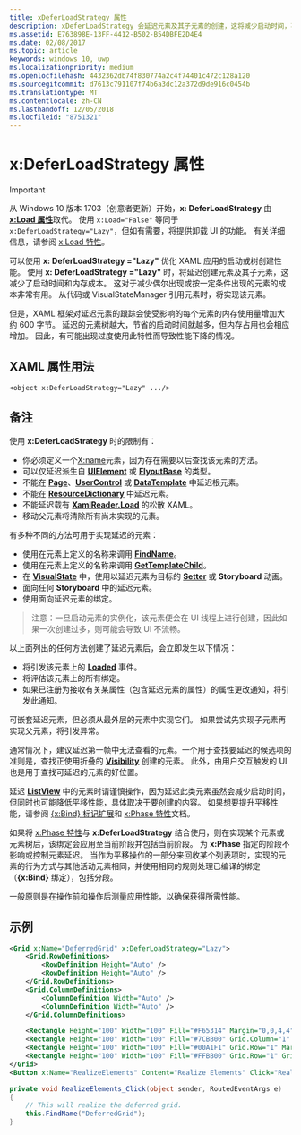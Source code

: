 ```yaml
---
title: xDeferLoadStrategy 属性
description: xDeferLoadStrategy 会延迟元素及其子元素的创建，这将减少启动时间，不过内存使用量会略有增加。每个受影响的元素将使内存使用量增加大约 600 个字节。
ms.assetid: E763898E-13FF-4412-B502-B54DBFE2D4E4
ms.date: 02/08/2017
ms.topic: article
keywords: windows 10, uwp
ms.localizationpriority: medium
ms.openlocfilehash: 4432362db74f830774a2c4f74401c472c128a120
ms.sourcegitcommit: d7613c791107f74b6a3dc12a372d9de916c0454b
ms.translationtype: MT
ms.contentlocale: zh-CN
ms.lasthandoff: 12/05/2018
ms.locfileid: "8751321"
---
```

# <a name="xdeferloadstrategy-attribute"></a>x:DeferLoadStrategy 属性

> [!IMPORTANT]
> 从 Windows 10 版本 1703（创意者更新）开始，**x: DeferLoadStrategy** 由 [**x:Load 属性**](x-load-attribute.md)取代。 使用 `x:Load="False"` 等同于 `x:DeferLoadStrategy="Lazy"`，但如有需要，将提供卸载 UI 的功能。 有关详细信息，请参阅 [x:Load 特性](x-load-attribute.md)。

可以使用 **x: DeferLoadStrategy ="Lazy"** 优化 XAML 应用的启动或树创建性能。 使用 **x: DeferLoadStrategy ="Lazy"** 时，将延迟创建元素及其子元素，这减少了启动时间和内存成本。 这对于减少偶尔出现或按一定条件出现的元素的成本非常有用。 从代码或 VisualStateManager 引用元素时，将实现该元素。

但是，XAML 框架对延迟元素的跟踪会使受影响的每个元素的内存使用量增加大约 600 字节。 延迟的元素树越大，节省的启动时间就越多，但内存占用也会相应增加。 因此，有可能出现过度使用此特性而导致性能下降的情况。

## <a name="xaml-attribute-usage"></a>XAML 属性用法

``` syntax
<object x:DeferLoadStrategy="Lazy" .../>
```

## <a name="remarks"></a>备注

使用 **x:DeferLoadStrategy** 时的限制有：

- 你必须定义一个[X:name](x-name-attribute.md)元素，因为存在需要以后查找该元素的方法。
- 可以仅延迟派生自 [**UIElement**](https://msdn.microsoft.com/library/windows/apps/br208911) 或 [**FlyoutBase**](https://msdn.microsoft.com/library/windows/apps/dn279249) 的类型。
- 不能在 [**Page**](https://msdn.microsoft.com/library/windows/apps/windows.ui.xaml.controls.page)、[**UserControl**](https://msdn.microsoft.com/library/windows/apps/windows.ui.xaml.controls.usercontrol) 或 [**DataTemplate**](https://msdn.microsoft.com/library/windows/apps/br242348) 中延迟根元素。
- 不能在 [**ResourceDictionary**](https://msdn.microsoft.com/library/windows/apps/br208794) 中延迟元素。
- 不能延迟载有 [**XamlReader.Load**](https://msdn.microsoft.com/library/windows/apps/br228048) 的松散 XAML。
- 移动父元素将清除所有尚未实现的元素。

有多种不同的方法可用于实现延迟的元素：

- 使用在元素上定义的名称来调用 [**FindName**](https://msdn.microsoft.com/library/windows/apps/br208715)。
- 使用在元素上定义的名称来调用 [**GetTemplateChild**](https://msdn.microsoft.com/library/windows/apps/br209416)。
- 在 [**VisualState**](https://msdn.microsoft.com/library/windows/apps/br209007) 中，使用以延迟元素为目标的 [**Setter**](https://msdn.microsoft.com/library/windows/apps/br208817) 或 **Storyboard** 动画。
- 面向任何 **Storyboard** 中的延迟元素。
- 使用面向延迟元素的绑定。

> 注意：一旦启动元素的实例化，该元素便会在 UI 线程上进行创建，因此如果一次创建过多，则可能会导致 UI 不流畅。

以上面列出的任何方法创建了延迟元素后，会立即发生以下情况：

- 将引发该元素上的 [**Loaded**](https://msdn.microsoft.com/library/windows/apps/br208723) 事件。
- 将评估该元素上的所有绑定。
- 如果已注册为接收有关某属性（包含延迟元素的属性）的属性更改通知，将引发此通知。

可嵌套延迟元素，但必须从最外层的元素中实现它们。 如果尝试先实现子元素再实现父元素，将引发异常。

通常情况下，建议延迟第一帧中无法查看的元素。一个用于查找要延迟的候选项的准则是，查找正使用折叠的 [**Visibility**](https://msdn.microsoft.com/library/windows/apps/br208992) 创建的元素。 此外，由用户交互触发的 UI 也是用于查找可延迟的元素的好位置。

延迟 [**ListView**](https://msdn.microsoft.com/library/windows/apps/br242878) 中的元素时请谨慎操作，因为延迟此类元素虽然会减少启动时间，但同时也可能降低平移性能，具体取决于要创建的内容。 如果想要提升平移性能，请参阅 [{x:Bind} 标记扩展](x-bind-markup-extension.md)和 [x:Phase 特性](x-phase-attribute.md)文档。

如果将 [x:Phase 特性](x-phase-attribute.md)与 **x:DeferLoadStrategy** 结合使用，则在实现某个元素或元素树后，该绑定会应用至当前阶段并包括当前阶段。 为 **x:Phase** 指定的阶段不影响或控制元素延迟。 当作为平移操作的一部分来回收某个列表项时，实现的元素的行为方式与其他活动元素相同，并使用相同的规则处理已编译的绑定（**{x:Bind}** 绑定），包括分段。

一般原则是在操作前和操作后测量应用性能，以确保获得所需性能。

## <a name="example"></a>示例

```xml
<Grid x:Name="DeferredGrid" x:DeferLoadStrategy="Lazy">
    <Grid.RowDefinitions>
        <RowDefinition Height="Auto" />
        <RowDefinition Height="Auto" />
    </Grid.RowDefinitions>
    <Grid.ColumnDefinitions>
        <ColumnDefinition Width="Auto" />
        <ColumnDefinition Width="Auto" />
    </Grid.ColumnDefinitions>

    <Rectangle Height="100" Width="100" Fill="#F65314" Margin="0,0,4,4" />
    <Rectangle Height="100" Width="100" Fill="#7CBB00" Grid.Column="1" Margin="4,0,0,4" />
    <Rectangle Height="100" Width="100" Fill="#00A1F1" Grid.Row="1" Margin="0,4,4,0" />
    <Rectangle Height="100" Width="100" Fill="#FFBB00" Grid.Row="1" Grid.Column="1" Margin="4,4,0,0" />
</Grid>
<Button x:Name="RealizeElements" Content="Realize Elements" Click="RealizeElements_Click"/>
```

```csharp
private void RealizeElements_Click(object sender, RoutedEventArgs e)
{
    // This will realize the deferred grid.
    this.FindName("DeferredGrid");
}
```
